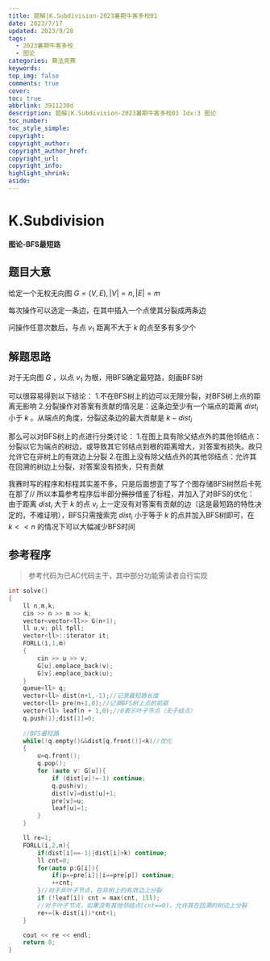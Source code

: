 ```yaml
---
title: 题解|K.Subdivision-2023暑期牛客多校01
date: 2023/7/17
updated: 2023/9/28
tags:
  - 2023暑期牛客多校
  - 图论
categories: 算法竞赛
keywords:
top_img: false
comments: true
cover:
toc: true
abbrlink: 3911230d
description: 题解|K.Subdivision-2023暑期牛客多校01 Idx:3 图论
toc_number:
toc_style_simple:
copyright:
copyright_author:
copyright_author_href:
copyright_url:
copyright_info:
highlight_shrink:
aside:
---
```


# K.Subdivision

**图论-BFS最短路**

## 题目大意
给定一个无权无向图 $G=(V,E),|V|=n,|E|=m$ 

每次操作可以选定一条边，在其中插入一个点使其分裂成两条边

问操作任意次数后，与点 $v_1$ 距离不大于 $k$ 的点至多有多少个

## 解题思路
对于无向图 $G$ ，以点 $v_1$ 为根，用BFS确定最短路，刻画BFS树

可以很容易得到以下结论：
1.不在BFS树上的边可以无限分裂，对BFS树上点的距离无影响
2.分裂操作对答案有贡献的情况是：这条边至少有一个端点的距离 $dist_i$ 小于 $k$ 。从端点的角度，分裂这条边的最大贡献是 $k-dist_i$ 

那么可以对BFS树上的点进行分类讨论：
1.在图上具有除父结点外的其他邻结点：分裂以它为端点的树边，或导致其它邻结点到根的距离增大，对答案有损失。故只允许它在非树上的有效边上分裂
2.在图上没有除父结点外的其他邻结点：允许其在回溯的树边上分裂，对答案没有损失，只有贡献

我赛时写的程序和标程其实差不多，只是后面想歪了写了个图存储BFS树然后卡死在那了//
所以本篇参考程序后半部分~~照抄~~借鉴了标程，并加入了对BFS的优化：
由于距离 $dist_i$ 大于 $k$ 的点 $v_i$ 上一定没有对答案有贡献的边（这是最短路的特性决定的，不难证明），BFS只需搜索完 $dist_i$ 小于等于 $k$ 的点并加入BFS树即可，在 $k<<n$ 的情况下可以大幅减少BFS时间

## 参考程序
> 参考代码为已AC代码主干，其中部分功能需读者自行实现

```cpp
int solve()
{
    ll n,m,k;
    cin >> n >> m >> k;
    vector<vector<ll>> G(n+1);
    ll u,v; pll tpll;
    vector<ll>::iterator it;
    FORLL(i,1,m)
    {
        cin >> u >> v;
        G[u].emplace_back(v);
        G[v].emplace_back(u);
    }
    queue<ll> q;
    vector<ll> dist(n+1,-1);//记录最短路长度
    vector<ll> pre(n+1,0);//记录BFS树上点的前驱
    vector<ll> leaf(n + 1,0);//0表示叶子节点（无子结点）
    q.push(1);dist[1]=0;
    
    //BFS最短路
    while(!q.empty()&&dist[q.front()]<k)//优化
    {
        u=q.front();
        q.pop();
        for (auto v: G[u]){
            if (dist[v]!=-1) continue;
            q.push(v);
            dist[v]=dist[u]+1;
            pre[v]=u;
            leaf[u]=1;
        }
    }

    ll re=1;
    FORLL(i,2,n){
        if(dist[i]==-1||dist[i]>k) continue;
        ll cnt=0;
        for(auto p:G[i]){
            if(p==pre[i]||i==pre[p]) continue;
            ++cnt;
        }//对于非叶子节点，在非树上的有效边上分裂
        if (!leaf[i]) cnt = max(cnt, 1ll);
        //对于叶子节点，如果没有其他邻结点(cnt==0)，允许其在回溯的树边上分裂
        re+=(k-dist[i])*cnt+1;
    }

    cout << re << endl;
    return 0;
}
```